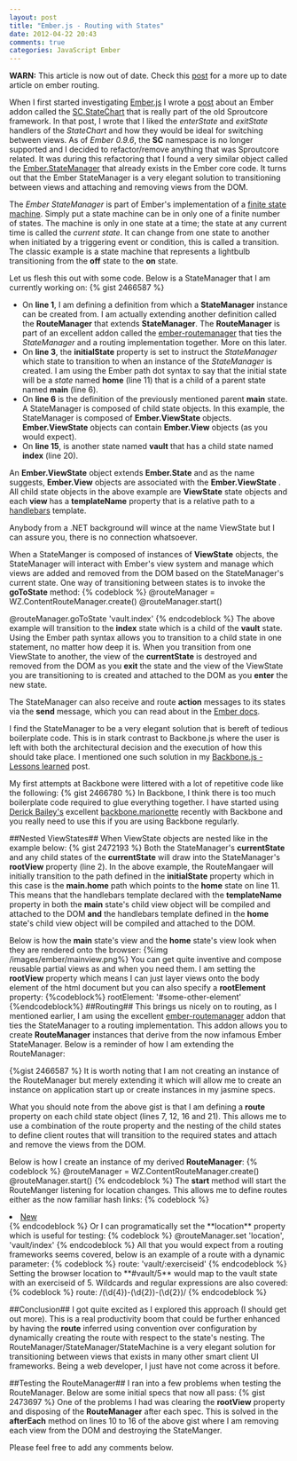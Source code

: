 ```yaml
---
layout: post
title: "Ember.js - Routing with States"
date: 2012-04-22 20:43
comments: true
categories: JavaScript Ember
---
```

**WARN:** This article is now out of date.  Check this <a href="/blog/2012/08/20/routing_update/">post</a> for a more up to date article on ember routing. 

When I first started investigating <a target="_blank" href="http://emberjs.com/">Ember.js</a> I wrote a <a target="_blank" href="http://www.thesoftwaresimpleton.com/blog/2012/02/28/statemachine/">post</a> about an Ember addon called the <a href="http://docs.sproutcore.com/symbols/SC.State.html" target="_blank">SC.StateChart</a> that is really part of the old Sproutcore framework.  In that post, I wrote that I liked the *enterState* and *exitState* handlers of the *StateChart* and how they would be ideal for switching between views.  As of *Ember 0.9.6*, the **SC** namespace is no longer supported and I decided to refactor/remove anything that was Sproutcore related.  It was during this refactoring that I found a very similar object called the <a href="http://docs.emberjs.com/#doc=Ember.StateManager&src=false" target="_blank">Ember.StateManager</a> that already exists in the Ember core code. It turns out that the Ember StateManager is a very elegant solution to transitioning between views and attaching and removing views from the DOM.

The *Ember StateManager* is part of Ember's implementation of a <a href="http://en.wikipedia.org/wiki/Finite-state_machine" targe="_blank">finite state machine</a>.  Simply put a state machine can be in only one of a finite number of states.  The machine is only in one state at a time;  the state at any current time is called the *current state*.  It can change from one state to another when initiated by a triggering event or condition, this is called a transition.  The classic example is a state machine that represents a lightbulb transitioning from the **off** state to the **on** state.  

Let us flesh this out with some code.  Below is a StateManager that I am currently working on:
{% gist 2466587 %}
- On **line 1**, I am defining a definition from which a **StateManager** instance can be created from.  I am actually extending another definition called the **RouteManager** that extends **StateManager**.  The **RouteManager** is part of an excellent addon called the <a href="https://github.com/ghempton/ember-routemanager" target="_blank">ember-routemanager</a> that ties the *StateManager* and a routing implementation together.  More on this later.
- On **line 3**, the **initialState** property is set to instruct the *StateManager* which state to transition to when an instance of the *StateManager* is created.  I am using the Ember path dot syntax to say that the initial state will be a *state* named **home** (line 11) that is a child of a parent state named **main** (line 6).
- On **line 6** is the definition of the previously mentioned parent **main** state. A StateManager is composed of child state objects.  In this example, the StateManager is composed of **Ember.ViewState** objects. **Ember.ViewState** objects can contain **Ember.View** objects (as you would expect). 
- On **line 15**, is another state named **vault** that has a child state named **index** (line 20).

An **Ember.ViewState** object extends **Ember.State** and as the name suggests, **Ember.View** objects are associated with the **Ember.ViewState** .  All child state objects in the above example are **ViewState** state objects and each **view** has a **templateName** property that is a relative path to a <a href="http://www.handlebarsjs.com" target="_blank">handlebars</a> template.  

Anybody from a .NET background will wince at the name ViewState but I can assure you, there is no connection whatsoever. 

When a StateManger is composed of instances of **ViewState** objects, the StateManager will interact with Ember's view system and manage which views are added and removed from the DOM based on the StateManager's current state.  One way of transitioning between states is to invoke the **goToState** method:
{% codeblock %}
@routeManager = WZ.ContentRouteManager.create()
@routeManager.start()

@routeManager.goToState 'vault.index'
{% endcodeblock %}
The above example will transition to the **index** state which is a child of the **vault** state.  Using the Ember path syntax allows you to transition to a child state in one statement, no matter how deep it is.  When you transition from one ViewState to another, the view of the **currentState** is destroyed and removed from the DOM as you **exit** the state and the view of the ViewState you are transitioning to is created and attached to the DOM as you **enter** the new state.

The StateManager can also receive and route **action** messages to its states via the **send** message, which you can read about in the <a href="http://docs.emberjs.com/#doc=Ember.StateManager&src=false" target="_blank">Ember docs</a>.

I find the StateManager to be a very elegant solution that is bereft of tedious boilerplate code.  This is in stark contrast to Backbone.js where the user is left with both the architectural decision and the execution of how this should take place.  I mentioned one such solution in my <a href="http://www.thesoftwaresimpleton.com/blog/2011/11/13/backbone-js---lessons-learned/" target="_blank">Backbone.js - Lessons learned</a> post.

My first attempts at Backbone were littered with a lot of repetitive code like the following:
{% gist 2466780 %}
In Backbone, I think there is too much boilerplate code required to glue everything together.  I have started using <a href="https://twitter.com/#!/derickbailey" target="_blank">Derick Bailey's</a> excellent <a href="https://github.com/derickbailey/backbone.marionette" target="_blank">backbone.marionette</a> recently with Backbone and you really need to use this if you are using Backbone regularly. 

##Nested ViewStates##
When ViewState objects are nested like in the example below:
{% gist 2472193 %}
Both the StateManager's **currentState** and any child states of the **currentState** will draw into the StateManager's **rootView** property (line 2).  In the above example, the RouteMangaer will initially transition to the path defined in the **initialState** property which in this case is the **main.home** path which points to the **home** state on line 11.  This means that the handlebars template declared with the **templateName** property in both the **main** state's child view object will be compiled and attached to the DOM **and** the handlebars template defined in the **home** state's child view object will be compiled and attached to the DOM.

Below is how the **main** state's view and the **home** state's view look when they are rendered onto the browser:
{%img /images/ember/mainview.png%}
You can get quite inventive and compose reusable partial views as and when you need them. I am setting the **rootView** property which means I can just layer views onto the body element of the html document but you can also specify a **rootElement** property:
{%codeblock%}
rootElement: '#some-other-element'
{%endcodeblock%}
##Routing##
This brings us nicely on to routing, as I mentioned earlier, I am using the excellent <a href="https://github.com/ghempton/ember-routemanager" target="_blank">ember-routemanager</a> addon that ties the StateManager to a routing implementation.  This addon allows you to create **RouteManager** instances that derive from the now infamous Ember StateManager.  Below is a reminder of how I am extending the RouteManager:

{%gist 2466587 %}
It is worth noting that I am not creating an instance of the RouteManager but merely extending it which will allow me to create an instance on application start up or create instances in my jasmine specs.

What you should note from the above gist is that I am defining a **route** property on each child state object (lines 7, 12, 16 and 21).  This allows me to use a combination of the route property and the nesting of the child states to define client routes that will transition to the required states and attach and remove the views from the DOM.

Below is how I create an instance of my derived **RouteManager**:
{% codeblock %}
@routeManager = WZ.ContentRouteManager.create()
@routeManager.start()
{% endcodeblock %}
The **start** method will start the RouteManger listening for location changes.  This allows me to define routes either as the now familiar hash links:
{% codeblock %}
<!--Transition to the vault.new state -->
<li><a href="#vault/new">New</a></li>
{% endcodeblock %}
Or I can programatically set the **location** property which is useful for testing:
{% codeblock %}
@routeManager.set 'location', 'vault/index'
{% endcodeblock %}
All that you would expect from a routing frameworks seems covered, below is an example of a route with a dynamic parameter:
{% codeblock %}
route: 'vault/:exerciseid'
{% endcodeblock %}
Setting the browser location to **#vault/5** would map to the vault state with an exerciseid of 5.  Wildcards and regular expressions are also covered:
{% codeblock %}
route: /(\d{4})-(\d{2})-(\d{2})/
{% endcodeblock %}

##Conclusion##
I got quite excited as I explored this approach (I should get out more).  This is a real productivity boom that could be further enhanced by having the **route** inferred using convention over configuration by dynamically creating the route with respect to the state's nesting.  The RouteManager/StateManager/StateMachine is a very elegant solution for transitioning between views that exists in many other smart client UI frameworks.  Being a web developer, I just have not come across it before.

##Testing the RouteManager##
I ran into a few problems when testing the RouteManager.  Below are some initial specs that now all pass:
{% gist 2473697 %}
One of the problems I had was clearing the **rootView** property and disposing of the **RouteManager**  after each spec.  This is  solved in the **afterEach** method on lines 10 to 16 of the above gist where I am removing each view from the DOM and destroying the StateManger.

Please feel free to add any comments below.